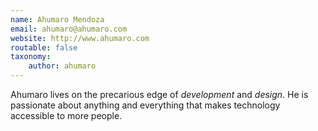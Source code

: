 ```yaml
---
name: Ahumaro Mendoza
email: ahumaro@ahumaro.com
website: http://www.ahumaro.com
routable: false
taxonomy:
    author: ahumaro
---
```


Ahumaro lives on the precarious edge of *development* and *design*.  He is passionate about anything and everything that makes technology accessible to more people.
